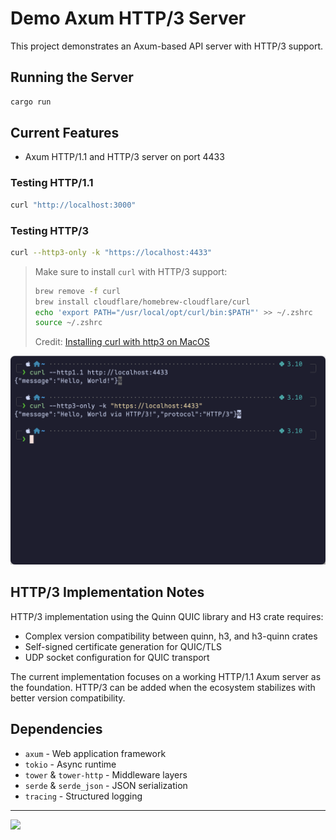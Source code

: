 # Demo Axum HTTP/3 Server

This project demonstrates an Axum-based API server with HTTP/3 support.

## Running the Server

```bash
cargo run
```

## Current Features
- Axum HTTP/1.1 and HTTP/3 server on port 4433

### Testing HTTP/1.1
```bash
curl "http://localhost:3000"
```

### Testing HTTP/3
```bash
curl --http3-only -k "https://localhost:4433"
```

> Make sure to install `curl` with HTTP/3 support:
>
> ```bash
> brew remove -f curl
> brew install cloudflare/homebrew-cloudflare/curl
> echo 'export PATH="/usr/local/opt/curl/bin:$PATH"' >> ~/.zshrc
> source ~/.zshrc
> ```
> 
> Credit: [Installing curl with http3 on MacOS](https://gist.github.com/xmlking/cff9510dac9281d29390392cbbb033a8)

![result](./result.png)

## HTTP/3 Implementation Notes

HTTP/3 implementation using the Quinn QUIC library and H3 crate requires:
- Complex version compatibility between quinn, h3, and h3-quinn crates
- Self-signed certificate generation for QUIC/TLS
- UDP socket configuration for QUIC transport

The current implementation focuses on a working HTTP/1.1 Axum server as the foundation. HTTP/3 can be added when the ecosystem stabilizes with better version compatibility.

## Dependencies

- `axum` - Web application framework
- `tokio` - Async runtime
- `tower` & `tower-http` - Middleware layers
- `serde` & `serde_json` - JSON serialization
- `tracing` - Structured logging


---
[![](https://hits.aprilnea.com/hits?url=https://github.com/aprilnea/demo-axum-h3)](https://hits.aprilnea.com)